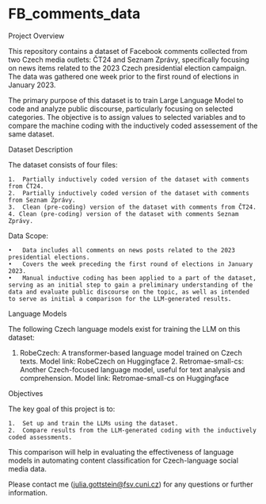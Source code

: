 # FB_comments_data

Project Overview

This repository contains a dataset of Facebook comments collected from two Czech media outlets: ČT24 and Seznam Zprávy, specifically focusing on news items related to the 2023 Czech presidential election campaign. The data was gathered one week prior to the first round of elections in January 2023.

The primary purpose of this dataset is to train Large Language Model to code and analyze public discourse, particularly focusing on selected categories. The objective is to assign values to selected variables and to compare the machine coding with the inductively coded assessement of the same dataset.

Dataset Description

The dataset consists of four files:

	1.	Partially inductively coded version of the dataset with comments from ČT24.
	2.	Partially inductively coded version of the dataset with comments from Seznam Zprávy.
	3.	Clean (pre-coding) version of the dataset with comments from ČT24.                                                                       4.	Clean (pre-coding) version of the dataset with comments Seznam Zprávy.

Data Scope:

	•	Data includes all comments on news posts related to the 2023 presidential elections.
	•	Covers the week preceding the first round of elections in January 2023.
	•	Manual inductive coding has been applied to a part of the dataset, serving as an initial step to gain a preliminary understanding of the data and evaluate public discourse on the topic, as well as intended to serve as initial a comparison for the LLM-generated results.

Language Models

The following Czech language models exist for training the LLM on this dataset:

  1.	RobeCzech:
A transformer-based language model trained on Czech texts.
Model link: RobeCzech on Huggingface
	2.	Retromae-small-cs:
Another Czech-focused language model, useful for text analysis and comprehension.
Model link: Retromae-small-cs on Huggingface

Objectives

The key goal of this project is to:

	1.	Set up and train the LLMs using the dataset.
	2.	Compare results from the LLM-generated coding with the inductively coded assessments.

This comparison will help in evaluating the effectiveness of language models in automating content classification for Czech-language social media data.

Please contact me (julia.gottstein@fsv.cuni.cz) for any questions or further information.
